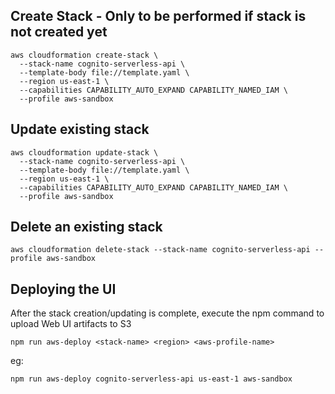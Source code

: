 
##  Create Stack - Only to be performed if stack is not created yet

```
aws cloudformation create-stack \
  --stack-name cognito-serverless-api \
  --template-body file://template.yaml \
  --region us-east-1 \
  --capabilities CAPABILITY_AUTO_EXPAND CAPABILITY_NAMED_IAM \
  --profile aws-sandbox
  ```

## Update existing stack

```
aws cloudformation update-stack \
  --stack-name cognito-serverless-api \
  --template-body file://template.yaml \
  --region us-east-1 \
  --capabilities CAPABILITY_AUTO_EXPAND CAPABILITY_NAMED_IAM \
  --profile aws-sandbox
```

## Delete an existing stack

```
aws cloudformation delete-stack --stack-name cognito-serverless-api --profile aws-sandbox
```

## Deploying the UI

After the stack creation/updating is complete, execute the npm command to upload Web UI artifacts to S3

```
npm run aws-deploy <stack-name> <region> <aws-profile-name>
```

eg:

```
npm run aws-deploy cognito-serverless-api us-east-1 aws-sandbox
```